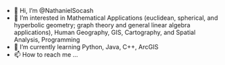 - 👋 Hi, I’m @NathanielSocash
- 👀 I’m interested in Mathematical Applications (euclidean, spherical, and hyperbolic geometry; graph theory and general linear algebra applications), 
                       Human Geography, GIS, Cartography, and Spatial Analysis,
                       Programming
- 🌱 I’m currently learning Python, Java, C++, ArcGIS
- 📫 How to reach me ...

<!---
NathanielSocash/NathanielSocash is a ✨ special ✨ repository because its `README.md` (this file) appears on your GitHub profile.
You can click the Preview link to take a look at your changes.
--->
